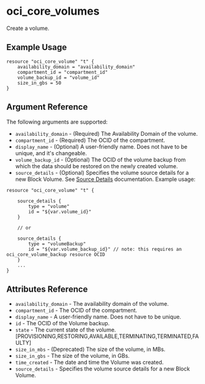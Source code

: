 # oci\_core\_volumes

Create a volume.

## Example Usage

```
resource "oci_core_volume" "t" {
    availability_domain = "availability_domain"
    compartment_id = "compartment_id"
    volume_backup_id = "volume_id"
    size_in_gbs = 50
}
```

## Argument Reference

The following arguments are supported:

* `availability_domain` - (Required) The Availability Domain of the volume.
* `compartment_id` - (Required) The OCID of the compartment.
* `display_name` - (Optional) A user-friendly name. Does not have to be unique, and it's changeable.
* `volume_backup_id` - (Optional) The OCID of the volume backup from which the data should be restored on the newly created volume.
* `source_details` - (Optional) Specifies the volume source details for a new Block Volume. 
See [Source Details](https://docs.us-phoenix-1.oraclecloud.com/api/#/en/iaas/20160918/requests/CreateVolumeDetails) documentation.
Example usage: 
```
resource "oci_core_volume" "t" {
    
    source_details {
        type = "volume"
        id = "${var.volume_id}"
    }
     
    // or
     
    source_details {
        type = "volumeBackup"
        id = "${var.volume_backup_id}" // note: this requires an oci_core_volume_backup resource OCID
    }
    ...
}
```


## Attributes Reference
* `availability_domain` - The availability domain of the volume.
* `compartment_id` - The OCID of the compartment.
* `display_name` - A user-friendly name. Does not have to be unique.
* `id` - The OCID of the Volume backup.
* `state` - The current state of the volume. [PROVISIONING,RESTORING,AVAILABLE,TERMINATING,TERMINATED,FAULTY]
* `size_in_mbs` - (Deprecated) The size of the volume, in MBs.
* `size_in_gbs` - The size of the volume, in GBs.
* `time_created` - The date and time the Volume was created.
* `source_details` - Specifies the volume source details for a new Block Volume.
